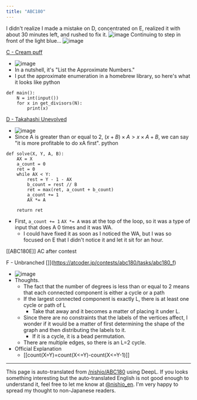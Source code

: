 ```yaml
---
title: "ABC180"
---
```


I didn't realize I made a mistake on D, concentrated on E, realized it with about 30 minutes left, and rushed to fix it.
![image](https://gyazo.com/7a99a330842d06c816d8b2e7463ceefd/thumb/1000)
Continuing to step in front of the light blue...
![image](https://gyazo.com/be704e75e3126bb5928898936b33951e/thumb/1000)

[C - Cream puff](https://atcoder.jp/contests/abc180/tasks/abc180_c)
- ![image](https://gyazo.com/0ca2c8bea32656c1f05ffa66447bdffc/thumb/1000)
- In a nutshell, it's "List the Approximate Numbers."
- I put the approximate enumeration in a homebrew library, so here's what it looks like
python

```
def main():
    N = int(input())
    for x in get_divisors(N):
        print(x)
```


[D - Takahashi Unevolved](https://atcoder.jp/contests/abc180/tasks/abc180_d)
- ![image](https://gyazo.com/8f06a617ab10a812d76a3db89b088612/thumb/1000)
- Since A is greater than or equal to 2, $(x + B) \times A > x \times A + B$, we can say "it is more profitable to do xA first".
python

```
def solve(X, Y, A, B):
    AX = X
    a_count = 0
    ret = 0
    while AX < Y:
        rest = Y - 1 - AX
        b_count = rest // B
        ret = max(ret, a_count + b_count)
        a_count += 1
        AX *= A

    return ret
```

- First, `a_count += 1` `AX *= A` was at the top of the loop, so it was a type of input that does A 0 times and it was WA.
    - I could have fixed it as soon as I noticed the WA, but I was so focused on E that I didn't notice it and let it sit for an hour.

[[ABC180E]] AC after contest

F - Unbranched []](https://atcoder.jp/contests/abc180/tasks/abc180_f)
- ![image](https://gyazo.com/35303867fe0d84984d1e647509bfda0a/thumb/1000)
- Thoughts.
    - The fact that the number of degrees is less than or equal to 2 means that each connected component is either a cycle or a path
    - If the largest connected component is exactly L, there is at least one cycle or path of L
        - Take that away and it becomes a matter of placing it under L.
    - Since there are no constraints that the labels of the vertices affect, I wonder if it would be a matter of first determining the shape of the graph and then distributing the labels to it.
        - If it is a cycle, it is a bead permutation.
    - There are multiple edges, so there is an L=2 cycle.
- Official Explanation
    - [[count(X=Y)=count(X<=Y)-count(X<=Y-1)]]


---
This page is auto-translated from [/nishio/ABC180](https://scrapbox.io/nishio/ABC180) using DeepL. If you looks something interesting but the auto-translated English is not good enough to understand it, feel free to let me know at [@nishio_en](https://twitter.com/nishio_en). I'm very happy to spread my thought to non-Japanese readers.